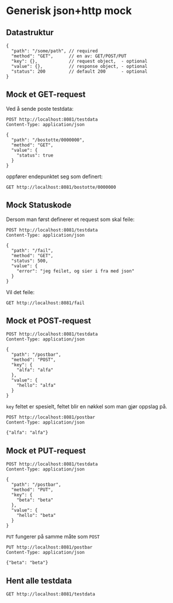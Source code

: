 # Generisk json+http mock

## Datastruktur

    {
      "path": "/some/path", // required
      "method": "GET",      // en av: GET/POST/PUT
      "key": {},            // request object,  - optional
      "value": {},          // response object, - optional
      "status": 200         // default 200      - optional
    }

## Mock et GET-request

Ved å sende poste testdata:

    POST http://localhost:8081/testdata
    Content-Type: application/json
    
    {
      "path": "/bostotte/0000000",
      "method": "GET",
      "value": {
        "status": true
      }
    }

oppfører endepunktet seg som definert:

    GET http://localhost:8081/bostotte/0000000

## Mock Statuskode

Dersom man først definerer et request som skal feile:

    POST http://localhost:8081/testdata
    Content-Type: application/json
    
    {
      "path": "/fail",
      "method": "GET",
      "status": 500,
      "value": {
        "error": "jeg feilet, og sier i fra med json"
      }
    }

Vil det feile:

    GET http://localhost:8081/fail

## Mock et POST-request

    POST http://localhost:8081/testdata
    Content-Type: application/json
    
    {
      "path": "/postbar",
      "method": "POST",
      "key": {
        "alfa": "alfa"
      },
      "value": {
        "hello": "alfa"
      }
    }

`key` feltet er spesielt, feltet blir en nøkkel som man gjør
oppslag på. 

    POST http://localhost:8081/postbar
    Content-Type: application/json
    
    {"alfa": "alfa"}

## Mock et PUT-request

    POST http://localhost:8081/testdata
    Content-Type: application/json
    
    {
      "path": "/postbar",
      "method": "PUT",
      "key": {
        "beta": "beta"
      },
      "value": {
        "hello": "beta"
      }
    }

`PUT` fungerer på samme måte som `POST`

    PUT http://localhost:8081/postbar
    Content-Type: application/json
    
    {"beta": "beta"}

## Hent alle testdata

    GET http://localhost:8081/testdata
